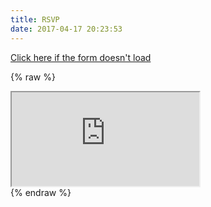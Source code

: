 ```yaml
---
title: RSVP
date: 2017-04-17 20:23:53
---
```


[Click here if the form doesn't load](https://goo.gl/forms/uPBS82yQ4DwblLeO2)

{% raw %}
<div class="rsvp-container">
    <iframe src="https://docs.google.com/forms/d/e/1FAIpQLScCHk8x9nDsBpnmA9ts1JzyownGqt8WsRu8VTu9Q1BCN3yDuA/viewform?embedded=true" allowfullscreen class="rsvp-frame">Loading...</iframe>
</div>
{% endraw %}